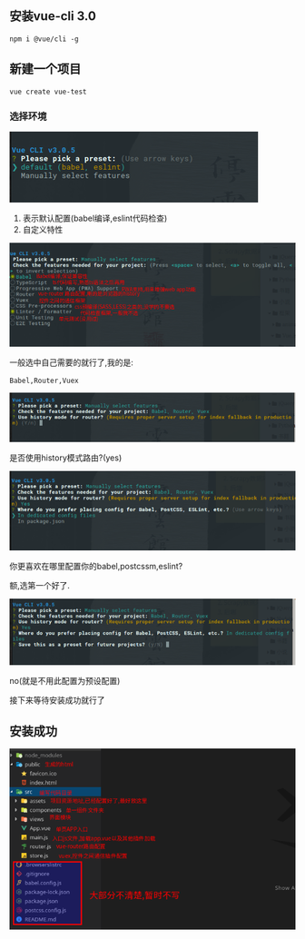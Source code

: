 ## 安装vue-cli 3.0

```
npm i @vue/cli -g
```

## 新建一个项目

```
vue create vue-test
```

### 选择环境

![1542098459915](assets/1542098459915.png)

1. 表示默认配置(babel编译,eslint代码检查)
2. 自定义特性

![1542098866278](assets/1542098866278.png)

一般选中自己需要的就行了,我的是:

```
Babel,Router,Vuex
```

![1542098954529](assets/1542098954529.png)

是否使用history模式路由?(yes)

![1542099041742](assets/1542099041742.png)

你更喜欢在哪里配置你的babel,postcssm,eslint?

额,选第一个好了.

![1542099118767](assets/1542099118767.png)

no(就是不用此配置为预设配置)

接下来等待安装成功就行了

## 安装成功

![1542102386920](assets/1542102386920.png)